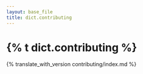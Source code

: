 ```yaml
---
layout: base_file
title: dict.contributing
---
```


# {% t dict.contributing %}

{% translate_with_version contributing/index.md %}
